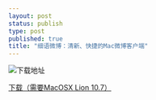 ```yaml
--- 
layout: post
status: publish
type: post
published: true
title: "细语微博：清新、快捷的Mac微博客户端"
---
```


![下载地址](http://ww2.sinaimg.cn/large/5404901ejw1dqwbkngoywj.jpg)

[下载（需要MacOSX Lion 10.7）](http://michael.nona.name/xiyuweibo/)